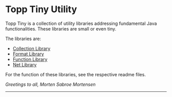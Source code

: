 # Topp Tiny Utility

Topp Tiny is a collection of utility libraries addressing fundamental Java functionalities.
These libraries are small or even tiny.

The libraries are:

* [Collection Library](Topp-Tiny-Collection-Library/README.md)
* [Format Library](Topp-Tiny-Format-Library/README.md)
* [Function Library](Topp-Tiny-Function-Library/README.md)
* [Net Library](Topp-Tiny-Net-Library/README.md)

For the function of these libraries, see the respective readme files.

_Greetings to all, Morten Sabroe Mortensen_

---
